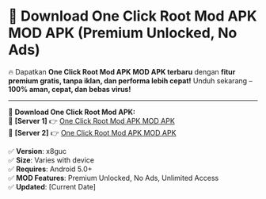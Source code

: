 # 🚀 Download One Click Root Mod APK MOD APK (Premium Unlocked, No Ads)  

🔥 Dapatkan **One Click Root Mod APK MOD APK terbaru** dengan **fitur premium gratis, tanpa iklan, dan performa lebih cepat!** Unduh sekarang – **100% aman, cepat, dan bebas virus!**  

---


🔽 **Download One Click Root Mod APK:**  
🔹 **[Server 1]** 👉 [One Click Root Mod APK MOD APK](https://apkcomod.com?title=One_Click_Root_Mod_APK)  
🔹 **[Server 2]** 👉 [One Click Root Mod APK MOD APK](https://apkcomod.com?title=One_Click_Root_Mod_APK)  


✅ **Version**: x8guc  
✅ **Size**: Varies with device  
✅ **Requires**: Android 5.0+  
✅ **MOD Features**: Premium Unlocked, No Ads, Unlimited Access  
✅ **Updated**: [Current Date]  